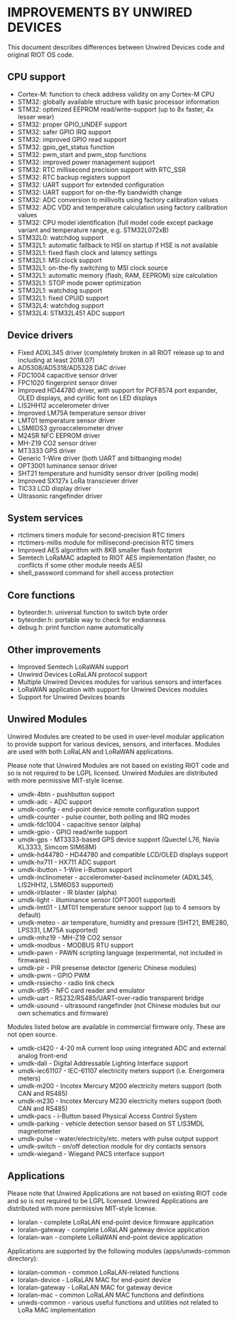 IMPROVEMENTS BY UNWIRED DEVICES
===============================

This document describes differences between Unwired Devices code and original RIOT OS code.

CPU support
-----------

* Cortex-M: function to check address validity on any Cortex-M CPU
* STM32: globally available structure with basic processor information
* STM32: optimized EEPROM read/write-support (up to 8x faster, 4x lesser wear)
* STM32: proper GPIO_UNDEF support
* STM32: safer GPIO IRQ support
* STM32: improved GPIO read support
* STM32: gpio_get_status function
* STM32: pwm_start and pwm_stop functions
* STM32: improved power management support
* STM32: RTC millisecond precision support with RTC_SSR
* STM32: RTC backup registers support
* STM32: UART support for extended configuration
* STM32: UART support for on-the-fly bandwidth change
* STM32: ADC conversion to millivolts using factory calibration values
* STM32: ADC VDD and temperature calculation using factory calibration values
* STM32: CPU model identification (full model code except package variant and temperature range, e.g. STM32L072xB)
* STM32L0: watchdog support
* STM32L1: automatic fallback to HSI on startup if HSE is not available
* STM32L1: fixed flash clock and latency settings
* STM32L1: MSI clock support
* STM32L1: on-the-fly switching to MSI clock source
* STM32L1: automatic memory (flash, RAM, EEPROM) size calculation
* STM32L1: STOP mode power optimization
* STM32L1: watchdog support
* STM32L1: fixed CPUID support
* STM32L4: watchdog support
* STM32L4: STM32L451 ADC support

Device drivers
--------------

* Fixed ADXL345 driver (completely broken in all RIOT release up to and including at least 2018.07)
* AD5308/AD5318/AD5328 DAC driver
* FDC1004 capacitive sensor driver
* FPC1020 fingerprint sensor driver
* Improved HD44780 driver, with support for PCF8574 port expander, OLED displays, and cyrillic font on LED displays
* LIS2HH12 accelerometer driver
* Improved LM75A temperature sensor driver
* LMT01 temperature sensor driver
* LSM6DS3 gyroaccelerometer driver
* M24SR NFC EEPROM driver
* MH-Z19 CO2 sensor driver
* MT3333 GPS driver
* Generic 1-Wire driver (both UART and bitbanging mode)
* OPT3001 luminance sensor driver
* SHT21 temperature and humidity sensor driver (polling mode)
* Improved SX127x LoRa transciever driver
* TIC33 LCD display driver
* Ultrasonic rangefinder driver

System services
---------------

* rtctimers timers module for second-precision RTC timers
* rtctimers-millis module for millisecond-precision RTC timers
* Improved AES algorithm with 8KB smaller flash footprint
* Semtech LoRaMAC adapted to RIOT AES implementation (faster, no conflicts if some other module needs AES)
* shell_password command for shell access protection

Core functions
--------------

* byteorder.h: universal function to switch byte order
* byteorder.h: portable way to check for endianness
* debug.h: print function name automatically

Other improvements
------------------

* Improved Semtech LoRaWAN support
* Unwired Devices LoRaLAN protocol support
* Multiple Unwired Devices modules for various sensors and interfaces
* LoRaWAN application with support for Unwired Devices modules
* Support for Unwired Devices boards

Unwired Modules
---------------

Unwired Modules are created to be used in user-level modular application
to provide support for various devices, sensors, and interfaces. Modules
are used with both LoRaLAN and LoRaWAN applications.

Please note that Unwired Modules are not based on existing RIOT code and
so is not required to be LGPL licensed. Unwired Modules are distributed
with more permissive MIT-style license.

* umdk-4btn - pushbutton support
* umdk-adc - ADC support
* umdk-config - end-point device remote configuration support
* umdk-counter - pulse counter, both polling and IRQ modes
* umdk-fdc1004 - capacitive sensor (alpha)
* umdk-gpio - GPIO read/write support
* umdk-gps - MT3333-based GPS device support (Quectel L76, Navia KL3333, Simcom SIM68M)
* umdk-hd44780 - HD44780 and compatible LCD/OLED displays support
* umdk-hx711 - HX711 ADC support
* umdk-ibutton - 1-Wire i-Button support
* umdk-inclinometer - accelerometer-based inclinometer (ADXL345, LIS2HH12, LSM6DS3 supported)
* umdk-irblaster - IR blaster (alpha)
* umdk-light - illuminance sensor (OPT3001 supported)
* umdk-lmt01 - LMT01 temperature sensor support (up to 4 sensors by default)
* umdk-meteo - air temperature, humidity and pressure (SHT21, BME280, LPS331, LM75A supported)
* umdk-mhz19 - MH-Z19 CO2 sensor
* umdk-modbus - MODBUS RTU support
* umdk-pawn - PAWN scripting language (experimental, not included in firmwares)
* umdk-pir - PIR presense detector (generic Chinese modules)
* umdk-pwm - GPIO PWM
* umdk-rssiecho - radio link check
* umdk-st95 - NFC card reader and emulator
* umdk-uart - RS232/RS485/UART-over-radio transparent bridge
* umdk-usound - ultrasound rangefinder (not Chinese modules but our own schematics and firmware)

Modules listed below are available in commercial firmware only. These are not open source.

* umdk-cl420 - 4-20 mA current loop using integrated ADC and external analog front-end
* umdk-dali - Digital Addressable Lighting Interface support
* umdk-iec61107 - IEC-61107 electricity meters support (i.e. Energomera meters)
* umdk-m200 - Incotex Mercury M200 electricity meters support (both CAN and RS485)
* umdk-m230 - Incotex Mercury M230 electricity meters support (both CAN and RS485)
* umdk-pacs - i-Button based Physical Access Control System
* umdk-parking - vehicle detection sensor based on ST LIS3MDL magnetometer
* umdk-pulse - water/electricity/etc. meters with pulse output support
* umdk-switch - on/off detection module for dry contacts sensors
* umdk-wiegand - Wiegand PACS interface support

Applications
------------

Please note that Unwired Applications are not based on existing RIOT code and
so is not required to be LGPL licensed. Unwired Applications are distributed
with more permissive MIT-style license.

* loralan - complete LoRaLAN end-point device firmware application
* loralan-gateway - complete LoRaLAN gateway device application
* loralan-wan - complete LoRaWAN end-point device application

Applications are supported by the following modules (apps/unwds-common directory):

* loralan-common - common LoRaLAN-related functions
* loralan-device - LoRaLAN MAC for end-point device
* loralan-gateway - LoRaLAN MAC for gateway device
* loralan-mac - common LoRaLAN MAC functions and definitions
* unwds-common - various useful functions and utilities not related to LoRa MAC implementation

